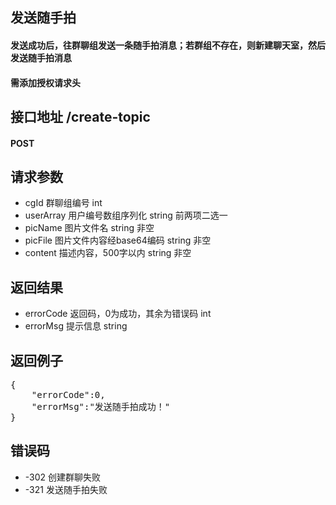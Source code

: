 ## 发送随手拍
#### 发送成功后，往群聊组发送一条随手拍消息；若群组不存在，则新建聊天室，然后发送随手拍消息
#### 需添加授权请求头

## 接口地址 /create-topic
#### POST

## 请求参数
* cgId 群聊组编号 int
* userArray 用户编号数组序列化 string 前两项二选一
* picName 图片文件名 string 非空
* picFile 图片文件内容经base64编码 string 非空
* content 描述内容，500字以内 string 非空

## 返回结果
* errorCode	返回码，0为成功，其余为错误码 int
* errorMsg 提示信息 string

## 返回例子
<pre>
{
	"errorCode":0,
	"errorMsg":"发送随手拍成功！"
}
</pre>

## 错误码
* -302 创建群聊失败
* -321 发送随手拍失败
